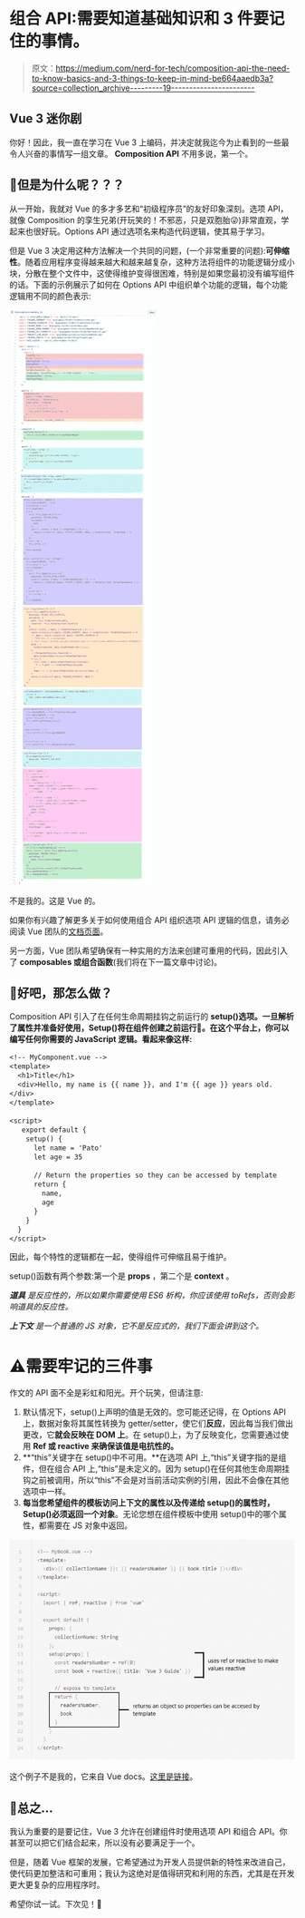 # 组合 API:需要知道基础知识和 3 件要记住的事情。

> 原文：<https://medium.com/nerd-for-tech/composition-api-the-need-to-know-basics-and-3-things-to-keep-in-mind-be664aaedb3a?source=collection_archive---------19----------------------->

## Vue 3 迷你剧

你好！因此，我一直在学习在 Vue 3 上编码，并决定就我迄今为止看到的一些最令人兴奋的事情写一组文章。 **Composition API** 不用多说，第一个。

## 🤔但是为什么呢？？？

从一开始，我就对 Vue 的多才多艺和“初级程序员”的友好印象深刻。选项 API，就像 Composition 的孪生兄弟(开玩笑的！不邪恶，只是双胞胎😜)非常直观，学起来也很好玩。Options API 通过选项名来构造代码逻辑，使其易于学习。

但是 Vue 3 决定用这种方法解决一个共同的问题，(一个非常重要的问题):**可伸缩性**。随着应用程序变得越来越大和越来越复杂，这种方法将组件的功能逻辑分成小块，分散在整个文件中，这使得维护变得很困难，特别是如果您最初没有编写组件的话。下面的示例展示了如何在 Options API 中组织单个功能的逻辑，每个功能逻辑用不同的颜色表示:

![](img/c944d7dea674466bc2f7b66a478e0f13.png)

不是我的。这是 Vue 的。

如果你有兴趣了解更多关于如何使用组合 API 组织选项 API 逻辑的信息，请务必阅读 Vue 团队的[文档页面](https://v3.vuejs.org/guide/composition-api-introduction.html#why-composition-api)。

另一方面，Vue 团队希望确保有一种实用的方法来创建可重用的代码，因此引入了 **composables 或组合函数**(我们将在下一篇文章中讨论)。

## 👾好吧，那怎么做？

Composition API 引入了在任何生命周期挂钩之前运行的 **setup()选项。一旦解析了属性并准备好使用，Setup()将在组件创建之前运行🤗。在这个平台上，你可以编写任何你需要的 JavaScript 逻辑。看起来像这样:**

```
<!-- MyComponent.vue -->
<template>
  <h1>Title</h1>
  <div>Hello, my name is {{ name }}, and I'm {{ age }} years old.</div>
</template>

<script>
   export default {
    setup() {
      let name = 'Pato'
      let age = 35

      // Return the properties so they can be accessed by template
      return {
        name,
        age
      }
    }
  }
</script>
```

因此，每个特性的逻辑都在一起，使得组件可伸缩且易于维护。

setup()函数有两个参数:第一个是 **props** ，第二个是 **context** 。

***道具*** *是反应性的，所以如果你需要使用 ES6 析构，你应该使用 toRefs，否则会影响道具的反应性。*

***上下文*** *是一个普通的 JS 对象，它不是反应式的，我们下面会讲到这个。*

# ⚠️需要牢记的三件事

作文的 API 面不全是彩虹和阳光。开个玩笑，但请注意:

1.  默认情况下，setup()上声明的值是无效的。您可能还记得，在 Options API 上，数据对象将其属性转换为 getter/setter，使它们**反应**，因此每当我们做出更改，它**就会反映在 DOM 上**。在 setup()上，为了反映变化，您需要通过使用 **Ref 或 reactive 来确保该值是电抗性的。**
2.  **“this”关键字在 setup()中不可用。**在选项 API 上,“this”关键字指的是组件，但在组合 API 上,“this”是未定义的。因为 setup()在任何其他生命周期挂钩之前被调用，所以“this”不会是对当前活动实例的引用，因此不会像在其他选项中一样。
3.  **每当您希望组件的模板访问上下文的属性以及传递给 setup()的属性时，Setup()必须返回一个对象**。无论您想在组件模板中使用 setup()中的哪个属性，都需要在 JS 对象中返回。

![](img/5473b1b83feabad3169b4692d01cab34.png)

这个例子不是我的，它来自 Vue docs。[这里是链接](https://v3.vuejs.org/guide/composition-api-setup.html#accessing-component-properties)。

## 🤩总之…

我认为重要的是要记住，Vue 3 允许在创建组件时使用选项 API 和组合 API。你甚至可以把它们结合起来，所以没有必要满足于一个。

但是，随着 Vue 框架的发展，它希望通过为开发人员提供新的特性来改进自己，使代码更加整洁和可重用；我认为这绝对是值得研究和利用的东西，尤其是在开发更大更复杂的应用程序时。

希望你试一试。下次见！👋